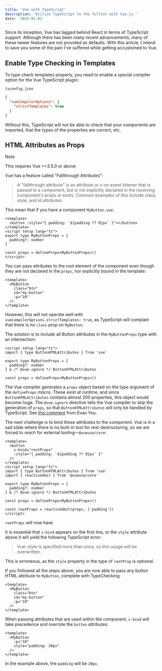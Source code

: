 ```yaml
---
title: 'Vue with TypeScript'
description: 'Utilize TypeScript to the fullest with Vue.js.'
date: '2025-01-01'
---
```


Since its inception, Vue has lagged behind React in terms of TypeScript support. Although there has been many recent advancements, many of these newer features are not provided as defaults. With this article, I intend to save you some of the pain I've suffered while getting accustomed to Vue.

## Enable Type Checking in Templates

To type check templates properly, you need to enable a special compiler option for the Vue TypeScript plugin:

`tsconfig.json`

```json
{
  "vueCompilerOptions": {
    "strictTemplates": true
  }
}
```

Without this, TypeScript will not be able to check that your components are imported, that the types of the properties are correct, etc.

## HTML Attributes as Props

> [!NOTE]
> This requires Vue >=3.5.0 or above

Vue has a feature called "Fallthrough Attributes":

> A "fallthrough attribute" is an attribute or v-on event listener that is passed to a component, but is not explicitly declared in the receiving component's props or emits. Common examples of this include class, style, and id attributes.

This mean that if you have a component `MyButton.vue`:

```vue
<template>
  <button :style="{ padding: `${padding ?? 0}px` }"></button>
</template>
<script setup lang="ts">
export type MyButtonProps = {
  padding?: number
}

const props = defineProps<MyButtonProps>()
</script>
```

You can pass attributes to the root element of the component even though they are not declared in the `props`, nor explicitly bound in the template:

```vue
<template>
  <MyButton
    class="btn"
    id="my-button"
    :p="10"
  />
</template>
```

However, this will not operate well with `vueCompilerOptions.strictTemplates: true`, as TypeScript will complain that there is no `class` prop on `MyButton`.

The solution is to include all Button attributes in the `MyButtonProps` type with an intersection:

```vue
<script setup lang="ts">
import { type ButtonHTMLAttributes } from 'vue'

export type MyButtonProps = {
  padding?: number
} & /* @vue-ignore */ ButtonHTMLAttributes

const props = defineProps<MyButtonProps>()
```

The Vue compiler generates a `props` object based on the type argument of the `defineProps` _macro_. These exist at runtime, and since `ButtonHTMLAttributes` contains almost 200 properties, this object would become huge. The `@vue-ignore` directive tells the Vue compiler to skip the generation of `props`, so that `ButtonHTMLAttributes` will only be handled by TypeScript. See [this comment](https://github.com/vuejs/core/issues/11123#issuecomment-2168310426) from Evan You.

The next challenge is to bind these attributes to the component. Vue is in a sad state where there is no built-in tool for rest-destructuring, so we are forced to reach for external tooling—`@vueuse/core`:

```vue
<template>
  <button
    v-bind="rootProps"
    :style="{ padding: `${padding ?? 0}px` }"
  />
</template>
<script setup lang="ts">
import { type ButtonHTMLAttributes } from 'vue'
import { reactiveOmit } from '@vueuse/core'

export type MyButtonProps = {
  padding?: number
} & /* @vue-ignore */ ButtonHTMLAttributes

const props = defineProps<MyButtonProps>()

const rootProps = reactiveOmit(props, ['padding'])
</script>
```

`rootProps` will now have

It is essential that `v-bind` appears on the first line, or the `style` attribute above it will yield the following TypeScript error:

> Vue: style is specified more than once, so this usage will be overwritten.

This is erroneous, as the `style` property in the type of `rootProp` is optional.

If you followed all the steps above, you are now able to pass any button HTML attribute to `MyButton`, complete with TypeChecking:

```vue
<template>
  <MyButton
    class="btn"
    id="my-button"
    :p="10"
  />
</template>
```

When passing attributes that are used within the component, `v-bind` will take precedence and override the `button` attributes:

```vue
<template>
  <MyButton
    :p="10"
    style="padding: 20px"
  />
</template>
```

In the example above, the `padding` will be `20px`.
